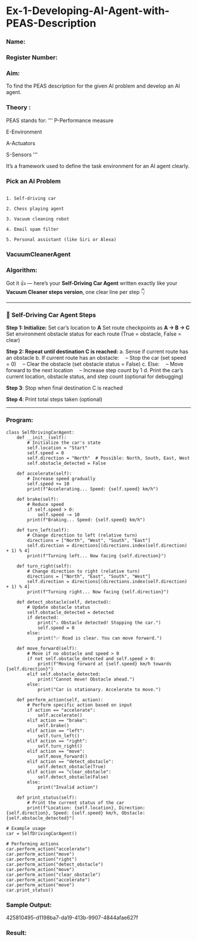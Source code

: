 # Ex-1-Developing-AI-Agent-with-PEAS-Description
### Name:

### Register Number:

### Aim:
To find the PEAS description for the given AI problem and develop an AI agent.

### Theory :
PEAS stands for:
'''
P-Performance measure

E-Environment

A-Actuators

S-Sensors
'''

It’s a framework used to define the task environment for an AI agent clearly.

### Pick an AI Problem

```

1. Self-driving car

2. Chess playing agent

3. Vacuum cleaning robot

4. Email spam filter

5. Personal assistant (like Siri or Alexa)
```

### VacuumCleanerAgent
### Algorithm:
Got it 👍 — here’s your **Self-Driving Car Agent** written exactly like your **Vacuum Cleaner steps version**, one clear line per step 👇

---

### 🚗 **Self-Driving Car Agent Steps**

**Step 1: Initialize:**
Set car’s location to **A**
Set route checkpoints as **A → B → C**
Set environment obstacle status for each route (True = obstacle, False = clear)

**Step 2: Repeat until destination C is reached:**
a. Sense if current route has an obstacle
b. If current route has an obstacle:
 – Stop the car (set speed = 0)
 – Clear the obstacle (set obstacle status = False)
c. Else:
 – Move forward to the next location
 – Increase step count by 1
d. Print the car’s current location, obstacle status, and step count (optional for debugging)

**Step 3**: Stop when final destination C is reached

**Step 4**: Print total steps taken (optional)

---
### Program:
```
class SelfDrivingCarAgent:
    def __init__(self):
        # Initialize the car's state
        self.location = "Start"
        self.speed = 0
        self.direction = "North"  # Possible: North, South, East, West
        self.obstacle_detected = False

    def accelerate(self):
        # Increase speed gradually
        self.speed += 10
        print(f"Accelerating... Speed: {self.speed} km/h")

    def brake(self):
        # Reduce speed
        if self.speed > 0:
            self.speed -= 10
        print(f"Braking... Speed: {self.speed} km/h")

    def turn_left(self):
        # Change direction to left (relative turn)
        directions = ["North", "West", "South", "East"]
        self.direction = directions[(directions.index(self.direction) + 1) % 4]
        print(f"Turning left... Now facing {self.direction}")

    def turn_right(self):
        # Change direction to right (relative turn)
        directions = ["North", "East", "South", "West"]
        self.direction = directions[(directions.index(self.direction) + 1) % 4]
        print(f"Turning right... Now facing {self.direction}")

    def detect_obstacle(self, detected):
        # Update obstacle status
        self.obstacle_detected = detected
        if detected:
            print("⚠️ Obstacle detected! Stopping the car.")
            self.speed = 0
        else:
            print("✅ Road is clear. You can move forward.")

    def move_forward(self):
        # Move if no obstacle and speed > 0
        if not self.obstacle_detected and self.speed > 0:
            print(f"Moving forward at {self.speed} km/h towards {self.direction}")
        elif self.obstacle_detected:
            print("Cannot move! Obstacle ahead.")
        else:
            print("Car is stationary. Accelerate to move.")

    def perform_action(self, action):
        # Perform specific action based on input
        if action == "accelerate":
            self.accelerate()
        elif action == "brake":
            self.brake()
        elif action == "left":
            self.turn_left()
        elif action == "right":
            self.turn_right()
        elif action == "move":
            self.move_forward()
        elif action == "detect_obstacle":
            self.detect_obstacle(True)
        elif action == "clear_obstacle":
            self.detect_obstacle(False)
        else:
            print("Invalid action")

    def print_status(self):
        # Print the current status of the car
        print(f"Location: {self.location}, Direction: {self.direction}, Speed: {self.speed} km/h, Obstacle: {self.obstacle_detected}")

# Example usage
car = SelfDrivingCarAgent()

# Performing actions
car.perform_action("accelerate")
car.perform_action("move")
car.perform_action("right")
car.perform_action("detect_obstacle")
car.perform_action("move")
car.perform_action("clear_obstacle")
car.perform_action("accelerate")
car.perform_action("move")
car.print_status()

```
### Sample Output:

425810495-d1198ba7-da19-413b-9907-4844afae627f

### Result:
